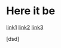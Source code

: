 # Here it be

[link1](https://google.com)
[link2](https://bing.com)
[link3](https://github.com/ItsTheOneAJ/cse15l-lab-reports)


[dsd]